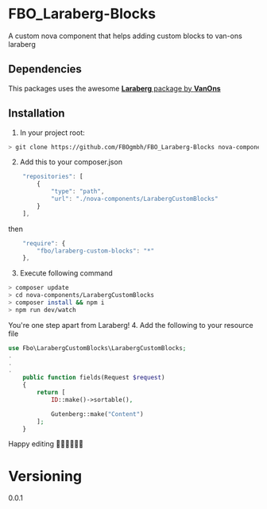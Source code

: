 # FBO_Laraberg-Blocks
A custom nova component that helps adding custom blocks to van-ons laraberg

## Dependencies
This packages uses the awesome [**Laraberg** package by **VanOns**](https://github.com/VanOns/laraberg)

## Installation
1. In your project root:
```sh
> git clone https://github.com/FBOgmbh/FBO_Laraberg-Blocks nova-components/LarabergCustomBlocks
```

2. Add this to your composer.json
```js
    "repositories": [
        {
            "type": "path",
            "url": "./nova-components/LarabergCustomBlocks"
        }
    ],
```
then
```js
    "require": {
        "fbo/laraberg-custom-blocks": "*"
    },
```

3. Execute following command
```sh
> composer update
> cd nova-components/LarabergCustomBlocks
> composer install && npm i
> npm run dev/watch
```

You're one step apart from Laraberg!
4. Add the following to your resource file
```php
use Fbo\LarabergCustomBlocks\LarabergCustomBlocks;
.
.
.
    public function fields(Request $request)
    {
        return [
            ID::make()->sortable(),

            Gutenberg::make("Content")
        ];
    }

```

Happy editing 👩🏼‍💻👨🏼‍💻

# Versioning
0.0.1
